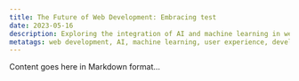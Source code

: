 ```yaml
---
title: The Future of Web Development: Embracing test
date: 2023-05-16
description: Exploring the integration of AI and machine learning in web development and its potential to revolutionize user experiences and development processes.
metatags: web development, AI, machine learning, user experience, development processes
---
```


Content goes here in Markdown format...